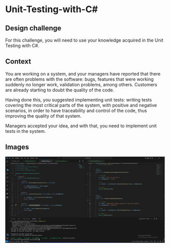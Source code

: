# Unit-Testing-with-C#

## Design challenge
For this challenge, you will need to use your knowledge acquired in the Unit Testing with C#.

## Context
You are working on a system, and your managers have reported that there are often problems with the software: bugs, features that were working suddenly no longer work, validation problems, among others. Customers are already starting to doubt the quality of the code.

Having done this, you suggested implementing unit tests: writing tests covering the most critical parts of the system, with positive and negative scenarios, in order to have traceability and control of the code, thus improving the quality of that system.

Managers accepted your idea, and with that, you need to implement unit tests in the system.

## Images

![Result-of-Test.png](https://github.com/daniellimadev/Unit-test/blob/main/Img/Result-of-Test.png)
